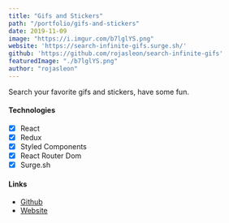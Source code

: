 ```yaml
---
title: "Gifs and Stickers"
path: "/portfolio/gifs-and-stickers"
date: 2019-11-09
image: "https://i.imgur.com/b7lglYS.png"
website: 'https://search-infinite-gifs.surge.sh/'
github: 'https://github.com/rojasleon/search-infinite-gifs'
featuredImage: "./b7lglYS.png"
author: "rojasleon"
---
```


Search your favorite gifs and stickers, have some fun.

#### Technologies

- [x] React
- [x] Redux
- [x] Styled Components
- [x] React Router Dom
- [x] Surge.sh

#### Links

- [Github](https://github.com/rojasleon/search-infinite-gifs "Github")
- [Website](https://search-infinite-gifs.surge.sh "Gifs and Stickers")